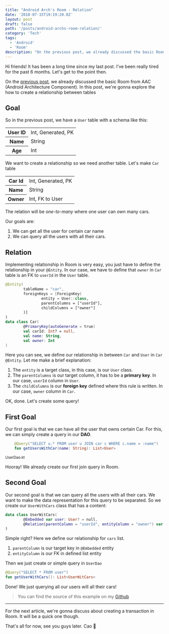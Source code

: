 ```yaml
---
title: "Android Arch's Room - Relation"
date: '2018-07-15T19:19:20.0Z'
layout: post
draft: false
path: '/posts/android-archs-room-relation/'
category: 'Tech'
tags:
  - 'Android'
  - 'Room'
description: "On the previous post, we already discussed the basic Room from AAC (Android Architecture Component). In this post, we're gonna explore the how to create a relationship between tables"
---
```


Hi friends! It has been a long time since my last post. I've been really tired for the past 6 months. Let's get to the point then.

On the [previous post](https://nolambda.stream/android-archs-room-getting-started/), we already discussed the basic Room from AAC (Android Architecture Component). In this post, we're gonna explore the how to create a relationship between tables

## Goal

So in the previous post, we have a `User` table with a schema like this:

<table>
    <tr>
        <th>User ID</th>
        <td>Int, Generated, PK</td>
    </tr>
    <tr>
        <th>Name</th>
        <td>String</td>
    </tr>
    <tr>
        <th>Age</th>
        <td>Int</td>
    </tr>
</table>

We want to create a relationship so we need another table. Let's make `Car` table

<table>
    <tr>
        <th>Car Id</th>
        <td>Int, Generated, PK</td>
    </tr>
    <tr>
        <th>Name</th>
        <td>String</td>
    </tr>
    <tr>
        <th>Owner</th>
        <td>Int, FK to User</td>
    </tr>
</table>

The relation will be _one-to-many_ where one user can own many cars.

Our goals are:

1. We can get all the user for certain car name
2. We can query all the users with all their cars.

## Relation

Implementing relationship in Room is very easy, you just have to define the relationship in your `@Entity`. In our case, we have to define that `owner` in `Car` table is an FK to `userId` in the `User` table.

```kotlin
@Entity(
        tableName = "car",
        foreignKeys = [ForeignKey(
                entity = User::class,
                parentColumns = ["userId"],
                childColumns = ["owner"]
        )]
)
data class Car(
        @PrimaryKey(autoGenerate = true)
        val carId: Int? = null,
        val name: String,
        val owner: Int
)
```

Here you can see, we define our relationship in between `Car` and `User` in `Car @Entity`. Let me make a brief explanation:

1. The `entity` is a target class, in this case, is our `User` class.
2. The `parentColumns` is our target column, it has to be a **primary key**. In our case, `userId` column in `User`.
3. The `childColumns` is our **foreign key** defined where this rule is written. In our case, `owner` column in `Car`.

OK, done. Let's create some query!

## First Goal

Our first goal is that we can have all the user that owns certain Car.
For this, we can simply create a query in our **DAO**.

```kotlin
    @Query("SELECT u.* FROM user u JOIN car c WHERE c.name = :name")
    fun getUsersWithCar(name: String): List<User>
```

<small>UserDao.kt</small>

Hooray! We already create our first join query in Room.

## Second Goal

Our second goal is that we can query all the users with all their cars.
We want to make the data representation for this query to be separated.
So we create our `UserWithCars` class that has a content:

```kotlin
data class UserWitCars(
        @Embedded var user: User? = null,
        @Relation(parentColumn = "userId", entityColumn = "owner") var cars: List<Car>? = null
)
```

Simple right? Here we define our relationship for `cars` list.

1. `parentColumn` is our target key in `@Embedded` entity
2. `entityColumn` is our FK in defined list entity

Then we just create or simple query in `UserDao`

```kotlin
@Query("SELECT * FROM user")
fun getUserWithCars(): List<UserWitCars>
```

Done! We just querying all our users will all their cars!

> You can find the source of this example on my [Github](https://github.com/esafirm/android-playground/blob/master/app/src/main/java/com/esafirm/androidplayground/androidarch/room/RelationController.kt)

---

For the next article, we're gonna discuss about creating a transaction in Room. It will be a quick one though.

That's all for now, see you guys later. Cao 👋
